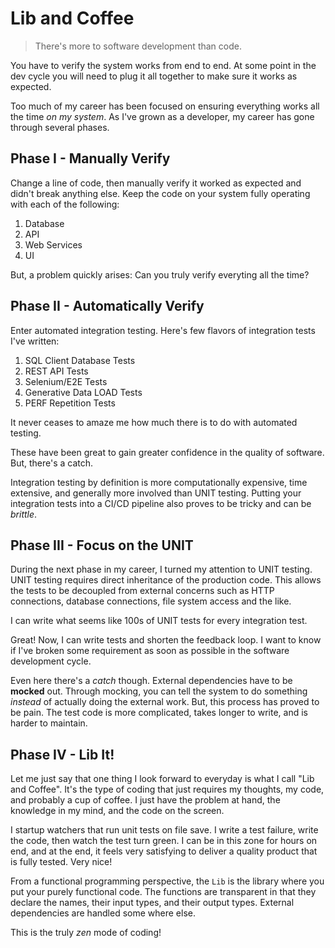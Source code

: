 # Lib and Coffee

> There's more to software development than code.

You have to verify the system works from end to end.  At some point in the dev cycle you will need to plug it all together to make sure it works as expected.  

Too much of my career has been focused on ensuring everything works all the time *on my system*.  As I've grown as a developer, my career has gone through several phases.

##  Phase I - Manually Verify

Change a line of code, then manually verify it worked as expected and didn't break anything else.  Keep the code on your system fully operating with each of the following:

1. Database
2. API
3. Web Services
4. UI

But, a problem quickly arises:  Can you truly verify everyting all the time?

## Phase II - Automatically Verify

Enter automated integration testing.  Here's few flavors of integration tests I've written:

1.  SQL Client Database Tests
2.  REST API Tests
3.  Selenium/E2E Tests
4.  Generative Data LOAD Tests
5.  PERF Repetition Tests

It never ceases to amaze me how much there is to do with automated testing.

These have been great to gain greater confidence in the quality of software.  But, there's a catch.

Integration testing by definition is more computationally expensive, time extensive, and generally more involved than UNIT testing.  Putting your integration tests into a CI/CD pipeline also proves to be tricky and can be *brittle*.  

## Phase III - Focus on the UNIT

During the next phase in my career, I turned my attention to UNIT testing.  UNIT testing requires direct inheritance of the production code.  This allows the tests to be decoupled from external concerns such as HTTP connections, database connections, file system access and the like.

I can write what seems like 100s of UNIT tests for every integration test.

Great!  Now, I can write tests and shorten the feedback loop.  I want to know if I've broken some requirement as soon as possible in the software development cycle.

Even here there's a *catch* though.  External dependencies have to be **mocked** out.  Through mocking, you can tell the system to do something *instead* of actually doing the external work.  But, this process has proved to be pain.  The test code is more complicated, takes longer to write, and is harder to maintain.  

## Phase IV - Lib It!

Let me just say that one thing I look forward to everyday is what I call "Lib and Coffee".  It's the type of coding that just requires my thoughts, my code, and probably a cup of coffee.  I just have the problem at hand, the knowledge in my mind, and the code on the screen.  

I startup watchers that run unit tests on file save.  I write a test failure, write the code, then watch the test turn green.  I can be in this zone for hours on end, and at the end, it feels very satisfying to deliver a quality product that is fully tested.  Very nice!


From a functional programming perspective, the `Lib` is the library where you put your purely functional code.  The functions are transparent in that they declare the names, their input types, and their output types.  External dependencies are handled some where else.   

This is the truly *zen* mode of coding!